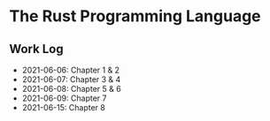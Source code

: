 # The Rust Programming Language

## Work Log

- 2021-06-06: Chapter 1 & 2
- 2021-06-07: Chapter 3 & 4
- 2021-06-08: Chapter 5 & 6
- 2021-06-09: Chapter 7
- 2021-06-15: Chapter 8